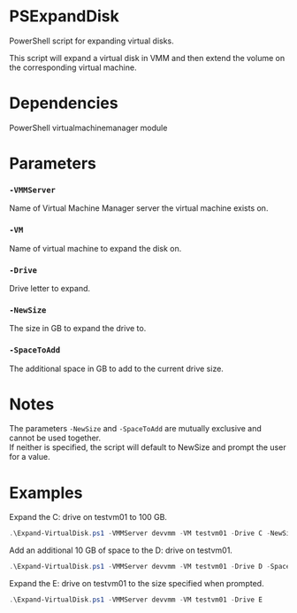 # PSExpandDisk

PowerShell script for expanding virtual disks.  

This script will expand a virtual disk in VMM and then extend the volume on the corresponding virtual machine.  

# Dependencies

PowerShell virtualmachinemanager module

# Parameters

### `-VMMServer`

Name of Virtual Machine Manager server the virtual machine exists on.

### `-VM`

Name of virtual machine to expand the disk on.

### `-Drive`

Drive letter to expand.

### `-NewSize`

The size in GB to expand the drive to.

### `-SpaceToAdd`

The additional space in GB to add to the current drive size. 

# Notes

The parameters `-NewSize` and `-SpaceToAdd` are mutually exclusive and cannot be used together.  
If neither is specified, the script will default to NewSize and prompt the user for a value. 

# Examples

Expand the C: drive on testvm01 to 100 GB.
```powershell
.\Expand-VirtualDisk.ps1 -VMMServer devvmm -VM testvm01 -Drive C -NewSize 100
```

Add an additional 10 GB of space to the D: drive on testvm01.
```powershell
.\Expand-VirtualDisk.ps1 -VMMServer devvmm -VM testvm01 -Drive D -SpaceToAdd 10
```

Expand the E: drive on testvm01 to the size specified when prompted.
```powershell
.\Expand-VirtualDisk.ps1 -VMMServer devvmm -VM testvm01 -Drive E
```
